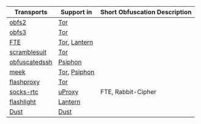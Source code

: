 | Transports                                           | Support in     |  Short Obfuscation Description  |
|------------------------------------------------------|----------------|---------------------------------|
| [obfs2](https://gitweb.torproject.org/pluggable-transports/obfsproxy.git/blob/HEAD:/doc/obfs2/obfs2-protocol-spec.txt)         | [Tor](https://www.torproject.org/)                                                        |    |
| [obfs3](https://gitweb.torproject.org/pluggable-transports/obfsproxy.git/blob/HEAD:/doc/obfs3/obfs3-protocol-spec.txt)         | [Tor](https://www.torproject.org/)                                                        |    |
| [FTE](https://fteproxy.org/)                                                                                                   | [Tor](https://www.torproject.org/), [Lantern](http://getlantern.org)                      |    |
| [scramblesuit](http://www.cs.kau.se/philwint/scramblesuit/)                                                                    | [Tor](https://www.torproject.org/)                                                        |    |
| [obfuscatedssh](https://github.com/brl/obfuscated-openssh/blob/master/README.obfuscation)                                      | [Psiphon](https://psiphon.ca/)                                                            |    |
| [meek](https://trac.torproject.org/projects/tor/wiki/doc/meek)                                                                 | [Tor](https://www.torproject.org/),  [Psiphon](https://psiphon.ca/)                       |    |
| [flashproxy](https://crypto.stanford.edu/flashproxy/)                                                                          | [Tor](https://www.torproject.org/)                                                        |    |
| [socks-rtc](https://github.com/uProxy/socks-rtc)                                                                               | [uProxy](https://www.google.com/ideas/projects/uproxy/)                                   |  FTE, Rabbit-Cipher  |
| [flashlight](https://github.com/getlantern/flashlight)                                                                         | [Lantern](https://www.getlantern.org/)                                                    |    |
| [Dust](https://github.com/blanu/Dust)                                                                                          | [Dust](https://github.com/blanu/Dust)                                                     |    |
